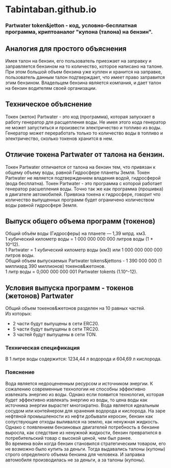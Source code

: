 # Tabintaban.github.io
### Partwater token&jetton - код, условно-бесплатная программа, криптоаналог "купона (талона) на бензин".

## Аналогия для простого объяснения
Имея талон на бензин, его пользователь приезжает на заправку и заправляется бензином на то количество, которое написано на талоне.
При этом большой объем бензина уже куплен и хранится на заправке, пользователь данным талон подтверждает, что имеет право заправится этим бензином.
Владельцем бензина является компания, и дает талон на бензин водителям своей организации.

## Техническое объяснение
Токен (жетон) Partwater - это код (программа), которая запускает в работу генератор для расщепления воды. Не имея этого кода генератор не может запуститься и произвести электричество и топливо из воды. Генератор может переработать только то количество воды в топливо и электричество, сколько токенов хранится в нем.

## Отличие токена Partwater от талона на бензин.
Токен Partwater отличается от талона на бензин тем, что привязан к общему объему воды, равной Гидросфере планеты Земля.
Токен Partwater не является подтверждением владения водой, гидросферой (вода бесплатна).
Токен Partwater - это программа с которой работает генератор расшепления воды. Точно так же как программа (прошивка) в двигателе автомобилей.
Привязка токена к гидросфере, говорит что количество выпущенных программ будет ограничено количеством воды равной гидросфере Земля.

## Выпуск общего объема программ (токенов)
Общий объём воды (Гидросферы) на планете —  1,39 млрд. км3.  
1 кубический километр воды = 1 000 000 000 000 литров воды (1 * 10^12).  
1 Partwater = 1 кубический километр воды (км3) или 1 000 000 000 000 литров воды.  
Общий объем выпускаемых Partwater tokens&jettons - 1 390 000 000 (1 миллиард 390 миллионов) токенов&жетонов.  
1 литр воды = 0,000 000 000 001 Partwater tokents (1.10^-12).  

## Условия выпуска программ - токенов (жетонов) Partwater
Общий объем токенов&жетонов разделен на 10 равных частей.  
Из которых:  
- 2 части будут выпущены в сети ERC20.
- 5 части будут выпущены в сети TRC20.
- 3 частей будут выпущены в сети TON.  


### Техническая спецификация  
В 1 литре воды содержится: 1234,44 л водорода и 604,69 л кислорода.  


### Пояснение  
Вода является недооцененным ресурсом и источником энергии. К сожалению современные технологии не способны эффективно извлекать энергию из воды.
Однако если появится технология, которая будет эффективно извлекать энергию из воды, то цена воды как источника энергии вырастет многократно.
Вода является идеальным сосудом или контейнером для хранения водорода и кислорода.
На заре нефтяной промышлености из нефти добывали керосин, бензин как сопуствующие отходы выливался на землю, как ненужная жидкость.
Однако с появлением бензиновых двигателей потребность в бензине выросла, как следствие из ненужной жидкости, бензин превратился в потребительский товар с высокой ценой, чем был ранее.    
Во времена войн когда бензин становился стратегическим товаром, его не возможно было купить за деньги.
Тогда выдавались талоны (купоны) строго определного объема бензина для человека. И заправка автомобиля производилась не за деньги, а за талоны (купоны). 
  

